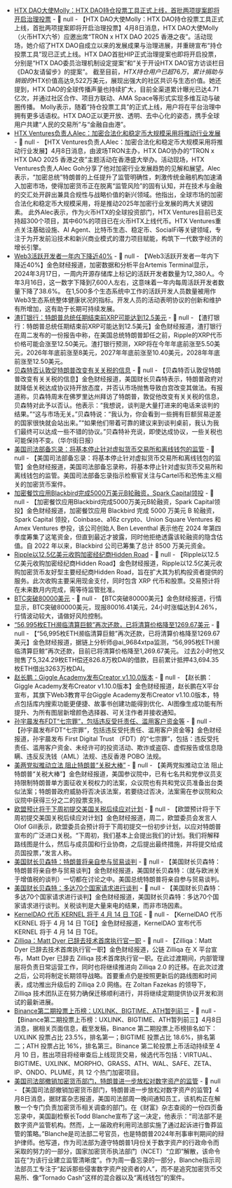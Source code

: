 - [HTX DAO大使Molly：HTX DAO持仓投票工具正式上线，首批两项提案即将开启治理投票]() - 📰 null - 【HTX DAO大使Molly：HTX DAO持仓投票工具正式上线，首批两项提案即将开启治理投票】4月8日消息，HTX DAO大使Molly（火币HTX六爷）应邀出席“TRON x HTX DAO 2025 香港之夜”。活动现场，她介绍了HTX DAO自成立以来的发展成果与治理进展，并重磅宣布“持仓投票工具”现已正式上线。HTX DAO首批HIP正式治理提案也即将开启投票，分别是“HTX DAO委员治理机制设定提案”和“关于开设HTX DAO官方访谈栏目《DAO友请留步》的提案”。 
截至目前，$HTX持仓用户已超76万，累计捐助与销毁的$HTX价值高达9,522万美元，展现出强大的社区共识与生态价值。她还提到，HTX DAO的全球传播声量也持续扩大，目前全渠道累计曝光已达4.71亿次，并通过社区合作、项目方联动、AMA Space等形式实现多维互动与破圈传播。 
Molly表示，随着“持仓投票工具”的正式上线，用户将在平台治理中拥有更多话语权。HTX DAO正以更开放、透明、去中心化的姿态，携手全球用户共建“人民的交易所”与“金融自由港”。
- [HTX Ventures负责人Alec：加密合法化和稳定币大规模采用将推动行业发展]() - 📰 null - 【HTX Ventures负责人Alec：加密合法化和稳定币大规模采用将推动行业发展】4月8日消息，由波场TRON主办，HTX DAO协办的“TRON x HTX DAO 2025 香港之夜”主题活动在香港盛大举办。活动现场，HTX Ventures负责人Alec Goh分享了他对加密行业发展趋势的见解和展望。Alec表示，“加密总统”特朗普的上任提升了监管明确性，刺激传统金融机构加速涌入加密市场，使得加密货币正在脱离“监管风险”的固有认知，并在技术与金融的交汇处开辟出兼具合规性与战略价值的新兴领域。他指出，全球市场的加密合法化和稳定币大规模采用，将是推动2025年加密行业发展的两大关键因素。 
此外Alec表示，作为火币HTX的全球投资部门，HTX Ventures目前已支持超300个项目，其中60%的项目已在火币HTX上线代币。HTX Ventures重点关注基础设施、AI Agent、比特币生态、稳定币、SocialFi等关键领域，专注于为开发前沿技术和新兴商业模式的潜力项目赋能，构筑下一代数字经济的增长引擎。
- [Web3活跃开发者一年内下降近40%](https://cointelegraph.com/news/web3-developer-activity-drop-nearly-40-percent-one-year) - 📰 null - 【Web3活跃开发者一年内下降近40%】金色财经报道，加密数据和分析平台Artemis Terminal显示，2024年3月17日，一周内开源存储库上标记的活跃开发者数量为12,380人。今年3月16日，这一数字下降到7,600人左右，这意味着一年内每周活跃开发者数量下降了38.6%。 
在1,500多个生态系统中工作的活跃开发人员数量被用作Web3生态系统整体健康状况的指标。开发人员的活动表明协议的创新和维护有所增加，这有助于长期可持续发展。
- [渣打银行：特朗普总统任期结束前XRP可能达到12.5美元]() - 📰 null - 【渣打银行：特朗普总统任期结束前XRP可能达到12.5美元】金色财经报道，渣打银行在周二发布的一份报告中称，在美国总统特朗普卸任之前，Ripple的XRP代币价格可能会涨至12.50美元。渣打银行预测，XRP将在今年年底前涨至5.50美元，2026年年底前涨至8美元，2027年年底前涨至10.40美元，2028年年底前涨至12.50美元。
- [贝森特否认敦促特朗普改变有关关税的信息]() - 📰 null - 【贝森特否认敦促特朗普改变有关关税的信息】金色财经报道，美国财长贝森特表示，特朗普政府对就降低关税达成协议持开放态度，并否认市场抛售导致白宫改变其做法。有报道称，贝森特周末在佛罗里达州拜访了特朗普，敦促他改变有关关税的信息，贝森特对此予以否认。他表示：“我想说，谈判是大量打进来的电话来谈判的结果。”“这与市场无关。”贝森特说：“我认为，你会看到一些拥有巨额贸易逆差的国家很快就会站出来。”“如果他们带着可靠的建议来到谈判桌前，我认为我们最终可以达成一些不错的协议。”贝森特补充说，即使达成协议，一些关税也可能保持不变。（华尔街日报）
- [美国司法部备忘录：将基本停止针对虚拟货币交易所和离线钱包的监管]() - 📰 null - 【美国司法部备忘录：将基本停止针对虚拟货币交易所和离线钱包的监管】金色财经报道，美国司法部备忘录称，将基本停止针对虚拟货币交易所和离线钱包的监管。美国司法部备忘录指示检察官关注与Cartel币和恐怖主义相关的加密货币案件。
- [加密餐饮应用Blackbird完成5000万美元B轮融资，Spark Capital领投](https://fortune.com/crypto/2025/04/08/blackbird-funding-ben-leventhal-restaurants/) - 📰 null - 【加密餐饮应用Blackbird完成5000万美元B轮融资，Spark Capital领投】金色财经报道，加密餐饮应用 Blackbird 完成 5000 万美元 B 轮融资，Spark Capital 领投，Coinbase、a16z crypto、Union Square Ventures 和 Amex Ventures 参投，该公司创始人 Ben Leventhal 表示他在 2024 年第四季度筹集了这笔资金，但直到最近才披露，同时他拒绝透露该轮融资的隐含估值。自 2022 年以来，Blackbird 公司已筹集了总计 8500 万美元资金。
- [Ripple以12.5亿美元收购加密经纪商Hidden Road](https://fortune.com/crypto/2025/04/08/ripple-hidden-road-acquistion-xrp/) - 📰 null - 【Ripple以12.5亿美元收购加密经纪商Hidden Road】金色财经报道，Ripple以12.5亿美元收购加密货币友好型主要经纪商Hidden Road，旨在扩大其为机构投资者提供的服务。此次收购主要采用现金支付，同时包含 XRP 代币和股票。交易预计将在未来数月内完成，需等待监管批准。
- [BTC突破80000美元]() - 📰 null - 【BTC突破80000美元】金色财经报道，行情显示，BTC突破80000美元，现报80016.41美元，24小时涨幅达到4.26%，行情波动较大，请做好风险控制。
- [“56,995枚ETH濒临清算巨鲸”再次还款，已将清算价格降至1269.67美元](https://x.com/ai_9684xtpa/status/1909575544880119973) - 📰 null - 【“56,995枚ETH濒临清算巨鲸”再次还款，已将清算价格降至1269.67美元】金色财经报道，据链上分析师@ai_9684xtpa监测，“56,995枚ETH濒临清算巨鲸”再次还款，目前已将清算价格降至1,269.67美元。 
过去2小时他又抛售了5,324.29枚ETH偿还826.8万枚DAI的借款，目前累计抵押43,694.35枚ETH借出3263万枚DAI。
- [赵长鹏：Giggle Academy发布Creator v1.10.0版本](https://x.com/cz_binance/status/1909574798570655749) - 📰 null - 【赵长鹏：Giggle Academy发布Creator v1.10.0版本】金色财经报道，赵长鹏在X平台宣布，其旗下Web3教育平台Giggle Academy发布Creator v1.10.0版本，特点包括库内搜索功能更便捷、故事书创建功能得到优化、AI图像生成功能有所提升、为所有图层新增颜色选择器、可关注作者并接收通知。
- [孙宇晨发布FDT“七宗罪”，包括违反受托责任、滥用客户资金等](https://x.com/justinsuntron/status/1909572856419434734) - 📰 null - 【孙宇晨发布FDT“七宗罪”，包括违反受托责任、滥用客户资金等】金色财经报道，孙宇晨发布 First Digital Trust （FDT）的“七宗罪”，包括：违反受托责任、滥用客户资金、未经许可的投资活动、欺诈或盗窃、虚假报告或信息隐瞒、违反反洗钱（AML）法规、违反香港 POBO 法规。
- [美两党拟推动立法 阻止特朗普“关税大棒”]() - 📰 null - 【美两党拟推动立法 阻止特朗普“关税大棒”】金色财经报道，美国参议院中，已有七名共和党参议员支持限制特朗普单方面征收关税权力的法案，众议院也有共和党议员准备出台类似法案；特朗普政府威胁将否决该法案，若要绕过否决，法案需在参议院和众议院中获得三分之二的投票支持。
- [欧盟预计将于下周初提交美国关税后续应对计划]() - 📰 null - 【欧盟预计将于下周初提交美国关税后续应对计划】金色财经报道，周二，欧盟委员会发言人Olof Gill表示，欧盟委员会预计将于下周初提交一份初步计划，以应对特朗普宣布的广泛进口关税。“下周初，我们基本上会提出我们的计划。我们将解释路线图是什么，然后与成员国和行业协商，之后提出最终措施，并将提交给成员国投票，”发言人称。
- [美国财长贝森特：特朗普将亲自参与贸易谈判]() - 📰 null - 【美国财长贝森特：特朗普将亲自参与贸易谈判】金色财经报道，美国财长贝森特：（就与欧洲关于增值税的谈判）一切都在讨论之中。美国总统特朗普将亲自参与贸易谈判。
- [美国财长贝森特：多达70个国家请求进行谈判]() - 📰 null - 【美国财长贝森特：多达70个国家请求进行谈判】金色财经报道，美国财长贝森特：多达70个国家请求进行谈判。关税谈判是大量来电的结果，而非市场因素。
- [KernelDAO 代币 KERNEL 将于 4 月 14 日 TGE](https://x.com/kernel_dao/status/1909545403563098122) - 📰 null - 【KernelDAO 代币 KERNEL 将于 4 月 14 日 TGE】金色财经报道，KernelDAO 宣布代币 KERNEL 将于 4 月 14 日 TGE。
- [Zilliqa：Matt Dyer 已辞去技术首席执行官一职](https://x.com/zilliqa/status/1909544248283640277) - 📰 null - 【Zilliqa：Matt Dyer 已辞去技术首席执行官一职】金色财经报道，公链 Zilliqa 在 X 平台宣布，Matt Dyer 已辞去 Zilliqa 技术首席执行官一职。在此过渡期间，内部管理层将负责日常运营工作，同时也将继续推进向 Zilliqa 2.0 的迁移。在此次过渡之后，公司将制定长期领导战略。首要重点仍是按照更新后的路线图和时间表，成功推出升级后的 Zilliqa 2.0 网络。在 Zoltan Fazekas 的领导下，Zilliqa 技术团队正在努力确保迁移顺利进行，并将继续定期提供协议开发和测试的最新进展。
- [Binance第二期投票上币榜：UXLINK、BIGTIME、ATH暂列前三]() - 📰 null - 【Binance第二期投票上币榜：UXLINK、BIGTIME、ATH暂列前三】4月8日消息，据相关页面信息，截至发稿，Binance 第二期投票上币榜排名如下：UXLINK 投票占比 23.5%，排名第一；BIGTIME 投票占比 18.6%，排名第二；ATH 投票占比 16%，排名第三。Binance 第二轮投票上币活动持续至 4 月 10 日，胜出项目将经审查后上线现货交易，候选代币包括：VIRTUAL、BIGTIME、UXLINK、MORPHO、GRASS、ATH、WAL、SAFE、ZETA、IP、ONDO、PLUME，共 12 个热门加密项目。
- [美国司法部撤销加密货币部门，特朗普进一步放松对数字资产的监管](https://fortune.com/crypto/2025/04/08/doj-ncet-disbands-memo-todd-blanche-trump/) - 📰 null - 【美国司法部撤销加密货币部门，特朗普进一步放松对数字资产的监管】4月8日消息，据财富杂志报道，美国司法部周一晚间通知员工，该机构正在解散一个专门负责加密货币相关调查的部门。在《财富》杂志查阅的一份四页备忘录中，美国副检察长Todd Blanche宣布了这一决定，他表示：“司法部不是数字资产监管机构。然而，上一届政府利用司法部实施了通过起诉进行鲁莽监管的策略。”Blanche是司法部二号官员，也是特朗普2024年刑事审判期间的辩护律师。他写道，作为司法部为遵守特朗普1月份关于数字资产的行政命令而采取的努力的一部分，国家加密货币执法部门（NCET）“立即”解散，该命令旨在“为该行业建立监管清晰度”。作为周一备忘录的一部分，Blanche指示司法部员工专注于“起诉那些侵害数字资产投资者的人”，而不是追究加密货币交易所、像“Tornado Cash”这样的混合器以及“离线钱包”的案件。
